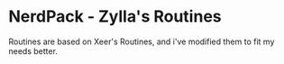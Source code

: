 # NerdPack - Zylla's Routines

Routines are based on Xeer's Routines, and i've modified them to fit my needs better.